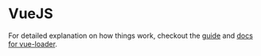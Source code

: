 # VueJS

For detailed explanation on how things work, checkout the [guide](http://vuejs-templates.github.io/webpack/) and [docs for vue-loader](http://vuejs.github.io/vue-loader).
